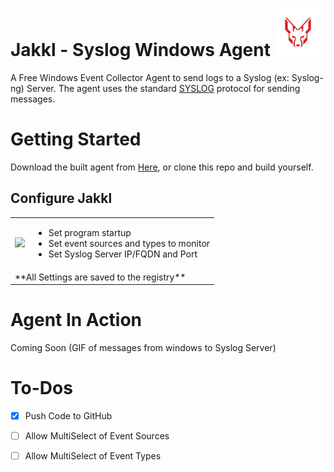 ﻿# Jakkl - Syslog Windows Agent ![Jakkl](https://github.com/Azayzel/syslog-windows-agent/blob/master/jakkl_sm.png "Jakkl")

A Free Windows Event Collector Agent to send logs to a Syslog (ex: Syslog-ng) Server. The agent uses the standard [SYSLOG](https://tools.ietf.org/html/rfc5424) protocol for sending messages.

# Getting Started 

Download the built agent from <a href="https://github.com/Azayzel/syslog-windows-agent/blob/master/Build/Jakkl.zip">Here</a>, or clone this repo and build yourself.

## Configure Jakkl

<table>
  <tr>
    <td> <image src="https://github.com/Azayzel/syslog-windows-agent/blob/master/jakkl_syslog_windows.png"/> </td>
    <td>
		<ul>
			<li>Set program startup</li> 
			<li>Set event sources and types to monitor</li> 
			<li>Set Syslog Server IP/FQDN and Port</li>
		</ul>
	</td>
  </tr>
  <tr>
    <td colspan="2">**All Settings are saved to the registry**</td>
  </tr>
</table>



# Agent In Action
Coming Soon (GIF of messages from windows to Syslog Server)

# To-Dos
- [x] Push Code to GitHub
- [ ] Allow MultiSelect of Event Sources
- [ ] Allow MultiSelect of Event Types

